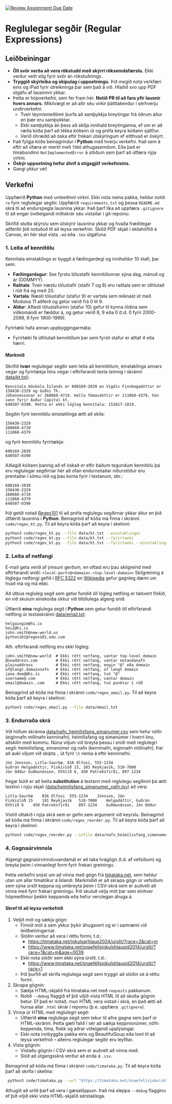 [![Review Assignment Due Date](https://classroom.github.com/assets/deadline-readme-button-22041afd0340ce965d47ae6ef1cefeee28c7c493a6346c4f15d667ab976d596c.svg)](https://classroom.github.com/a/CMNHJo7M)
# Reglulegar segðir (Regular Expressions)

## Leiðbeiningar

- **Öll svör verða að vera rökstudd með skýrri röksemdafærslu.** Ekki verður veitt stig fyrir 
  svör án rökstuðnings.
- **Tryggið skýrleika og skipulag í uppsetningu.** Þið megið nota verkfæri eins og iPad fyrir 
  útreikninga þar sem það á við. Hlaðið svo upp PDF útgáfu af lausninni ykkar.
- Þetta er hópverkefni, sem fer fram hér. **Notið PR til að fara yfir lausnir hvers annars.** 
  Mikilvægt er að allir séu virkir þátttakendur í sérhverju undirverkefni. 
  - Tveir teymismeðlimir þurfa að samþykkja breytingar frá öðrum áður en þær eru samþykktar. 
  - Ekki samþykkja án þess að skilja innihald breytinganna, ef um er að ræða kóða þarf að tékka 
    kóðann út og prófa keyra kóðann sjálf/ur.
  - Verið óhrædd að óska eftir frekari útskýringum ef eitthvað er óskýrt.
- Það fylgja kóða beinagrindur í **Python** með hverju verkefni. Það sem á eftir að úfæra er merkt 
  með `TODO` athugasemdum. Eða það er tímabundinn `NotImplementedError` á stöðum sem þarf að 
  útfæra nýja virkni.  
- **Óskýr uppsetning hefur áhrif á stigagjöf verkefnisins.**
- Gangi ykkur vel!

## Verkefni

Uppfærið **Python** með umbeðinni virkni. Ekki nota neina pakka, heldur notið `re` fyrir 
reglulegar segðir. Uppfærið `requirements.txt` og þessa `README.md` skrá til að endurspegla 
lausnina ykkar. Það þarf líka að uppfæra `.gitignore` til að engar óviðeigandi milliskrár séu 
vistaðar í git-repoinu. 

Skrifið stutta skýrslu sem útskýrir lausnina ykkar og hvaða fræðilegar aðferðir þið notuðuð til 
að leysa verkefnin. Skilið PDF skjali í skilahóflið á Canvas, en hér skal vista `.md` eða `.tex` 
útgáfuna.

### 1. Leita af kennitölu

Kennitala einstaklings er byggð á fæðingardegi og inniheldur 10 stafi, þar sem:

* **Fæðingardagur**: Sex fyrstu tölustafir kennitölunnar sýna dag, mánuð og ár (DDMMYY).
* **Raðtala**: Tveir næstu tölustafir (stafir 7 og 8) eru raðtala sem er úthlutað í röð frá og með 20.
* **Vartala**: Næsti tölustafur (stafur 9) er vartala sem reiknast út með Modulus 11 aðferð og getur 
  verið frá 0 til 9.
* **Aldur**: Aftasti tölustafurinn (stafur 10) gefur til kynna öldina sem viðkomandi er fæddur á, og 
  getur verið 8, 9 eða 0 (t.d. 0 fyrir 2000-2099, 9 fyrir 1900-1999).

Fyrirtæki hafa annan uppbyggingarmáta:

* Fyrirtæki fá úthlutað kennitölum þar sem fyrsti stafur er alltaf 4 eða hærri.

#### Markmið 
Skrifið **tvær** reglulegar segðir sem leita að kennitölum, einstaklinga annars vegar og 
fyrirtækja hins vegar í eftirfarandi texta (einnig í skránni 
[data/kt.txt](data/kt.txt)). 

```
Kennitala Háskóla Íslands er 600169-2039 en Vigdís Finnbogadóttur er 150430-2329 og Guðni Th. 
Jóhannessonar er 260668-4719. Halla Tómasdóttir er 111068-4379, hún vann fyrir Auður Capital kt. 
640507-0390. Þetta er ekki lögleg kennitala: 151617-1819.  
```
Segðin fyrir kennitölu einstaklinga ætti að skila:
```
150430-2329
260668-4719
111068-4379
```
og fyrir kennitölu fyrirtækja:
```
600169-2039
640507-0390
```
Aðlagið kóðann þannig að ef óskað er eftir báðum tegundum kennitölu þá eru reglulegar segðirnar 
hér að ofan endurnotaðar niðurstöður eru prentaðar í sömu röð og þau koma fyrir í textanum, sbr.: 
```
600169-2039
150430-2329
260668-4719
111068-4379
640507-0390
```

Þið getið notað [Regex101](https://regex101.com/) til að prófa reglulegu segðirnar ykkar áður en 
þið útfærið lausnina í **Python**. Beinagrind af kóða má finna í skránni `code/regex_kt.py`.
Til að keyra kóða þarf að keyra í skelinni:

```bash
python3 code/regex_kt.py --file data/kt.txt --einstaklingar
python3 code/regex_kt.py --file data/kt.txt --fyrirtaeki 
python3 code/regex_kt.py --file data/kt.txt --fyrirtaeki --einstaklingar
```

### 2. Leita af netfangi

E-mail geta verið af ýmsum gerðum, en oftast eru þau skilgreind með eftirfarandi sniði:
`<local-part>@<domain>.<top-level-domain>`
Skilgreining á löglegu netfangi gefið í 
[RFC 5322](https://tools.ietf.org/html/rfc5322#section-3.4.1) en 
[Wikipedia](https://en.wikipedia.org/wiki/Email_address) gefur gagnleg dæmi um hvað má og má 
ekki.

Að útbúa regluleg segð sem getur fundið öll lögleg netföng er talsvert flókið, en við skulum 
einskorða okkur við tiltölulega algeng snið.

Útfærið **eina** reglulega segð í **Python** sem getur fundið öll eftirfarandi netföng 
úr textaskránni [data/email.txt](data/email.txt):

```
helgaingim@hi.is
hei2@hi.is
john.smith@new-world.us
python101@regex101.edu.com
```
Ath. eftirfarandi netföng eru ekki lögleg:
```
john.smith@new-world  # Ekki rétt netfang, vantar top-level domain
@noaddress.com        # Ekki rétt netfang, vantar notandanafn
plainaddress          # Ekki rétt netfang, engin "@" eða domain
of@langt.domainnafn   # Ekki rétt netfang, of langt domain
jane.doe@@hi.is       # Ekki rétt netfang, tvö "@"
username@.com         # Ekki rétt netfang, vantar domain
email@domain..com     # Ekki rétt netfang, tvö punktar í röð
```

Beinagrind að kóða má finna í skránni `code/regex_email.py`. Til að keyra kóða þarf að keyra í
skelinni:

```bash
python3 code/regex_email.py --file data/email.txt
```

### 3. Endurraða skrá
Við höfum skránna [data/nafn_heimilisfang_simanumer.csv](data/nafn_heimilisfang_simanumer.csv) sem hefur nöfn (eiginnafn millinafn 
kenninafn), heimilisfang og símanúmer í hverri línu, aðskilin með kommu. 
Núna viljum við breyta þessu í sniði með reglulegri segð: heimilisfang, símanúmer og nafn 
(kenninafn, eiginnafn millinafn). Þar að auki viljum við skipta `,` út fyrir `\t` nema á eftir 
kenninafni.

```
Jón Jónsson, Litla-Saurbæ, 816 Ölfusi, 555-1234
Guðrún Helgadóttir, Fiskislóð 15, 101 Reykjavík, 510-7000
Jón Oddur Guðmundsson, Úthlíð 6, 450 Patreksfirði, 897-1234
```
Þegar búið er að beita **substitution** á textann með reglulegu segðinni þá ætti textinn í nýju 
skjali ([data/heimilisfang_simanumer_nafn.tsv](data/heimilisfang_simanumer_nafn.tsv)) að vera:
```
Litla-Saurbæ	816 Ölfusi	555-1234	Jónsson, Jón
Fiskislóð 15	101 Reykjavík	510-7000	Helgadóttir, Guðrún
Úthlíð 6	450 Patreksfirði	897-1234	Guðmundsson, Jón Oddur
```
Vistið úttakið í nýja skrá sem er gefin sem argument við keyrslu. Beinagrind að kóða má finna í 
skránni `code/regex_reorder.py`. Til að keyra kóða þarf að keyra í skelinni:

```bash
python3 code/regex_reorder.py --infile data/nafn_heimilisfang_simanumer.csv --outfile data/heimilisfang_simanumer_nafn.tsv  
```

### 4. Gagnaúrvinnsla
Algengt gagnaúrvinnsluvandamál er að taka hrágögn (t.d. af vefsíðum) og breyta þeim í vinnanlegt 
form fyrir frekari greiningu. 

Þetta verkefni snýst um að vinna með gögn frá [tímataka.net](https://timataka.net/), sem heldur 
utan um allar tímatökur á Íslandi. Markmiðið er að skrapa gögn úr vefsíðum sem sýna úrslit 
keppna og umbreyta þeim í CSV-skrá sem er auðvelt að vinna með fyrir frekari greiningu. Þið 
skuluð velja mót þar sem einhver hópmeðlimur þekkir keppanda eða hefur verulegan áhuga á.

#### Skref til að leysa verkefnið
1. Veljið mót og sækja gögn:
   * Finnið mót á sem ykkur þykir áhugavert og er í samræmi við leiðbeiningarnar.
   * Slóðin verður að vera í réttu formi, t.d.:
     - https://timataka.net/jokulsarhlaup2024/urslit/?race=2&cat=m
     - https://www.timataka.net/snaefellsjokulshlaupid2014/urslit/?race=1&cat=m&age=0039
   * Ekki nota slóðir sem ekki sýna úrslit, t.d.:
     - https://www.timataka.net/snaefellsjokulshlaupid2014/urslit/?race=1
   * Þið þurfið að skrifa reglulega segð sem tryggir að slóðin sé á réttu formi.
2. Skrapa gögnin:
   * Sækja HTML-skjalið frá tímataka.net með `requests` pakkanum.
   * Notið `--debug` flaggið ef þið viljið vista HTML til að skoða gögnin betur. Ef það er notað,
     mun HTML vera vistað í skrá, en það ætti að hunsa allar `.html` skrár í repoinu (þ.e. 
     uppfæra `.gitignore`).
3. Vinna úr HTML með reglulegri segð:
   * Útfærið **eina** reglulega segð sem tekur til allra gagna sem þarf úr HTML-skránni. Þetta gæti 
     falið í sér að sækja keppnisnúmer, nöfn keppenda, tíma, flokk og aðrar viðeigandi upplýsingar.
   * Ekki nota innbyggða pakka eins og BeautifulSoup eða lxml til að leysa verkefnið – aðeins 
     reglulegar segðir eru leyfðar.
4. Vista gögnin:
    * Vistaðu gögnin í CSV-skrá sem er auðvelt að vinna með.
    * Slóð að útgangsskrá verður að enda á `.csv`.

Beinagrind að kóða má finna í skránni `code/timataka.py`. Til að keyra kóða þarf að skrifa í 
skelina:

```bash
 python3 code/timataka.py --url "https://timataka.net/snaefellsjokulshlaupid2014/urslit/?race=1&cat=overall" --output data/hlaup.csv --debug
```
Athugið að urlið þarf að vera í gæsalöppum. Það má sleppa `--debug` flagginu ef þið viljið ekki 
vista HTML-skjalið sérstaklega.